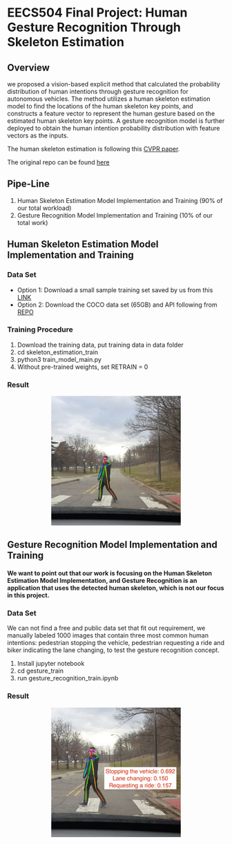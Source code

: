 # EECS504 Final Project: Human Gesture Recognition Through Skeleton Estimation
## Overview
we proposed a vision-based explicit method that calculated the probability distribution of human intentions through gesture recognition for autonomous vehicles. The method utilizes a human skeleton estimation model to find the locations of the human skeleton key points, and constructs a feature vector to represent the human gesture based on the estimated human skeleton key points. A gesture recognition model is further deployed to obtain the human intention probability distribution with feature vectors as the inputs.

The human skeleton estimation is following this [CVPR paper](https://arxiv.org/abs/1611.08050).

The original repo can be found [here](https://github.com/ZheC/Realtime_Multi-Person_Pose_Estimation)

## Pipe-Line
1. Human Skeleton Estimation Model Implementation and Training (90% of our total workload)
2. Gesture Recognition Model Implementation and Training (10% of our total work)


## Human Skeleton Estimation Model Implementation and Training
### Data Set

* Option 1: Download a small sample training set saved by us from this [LINK](https://github.com/cocodataset/cocoapi)
* Option 2: Download the COCO data set (65GB) and API following from [REPO](https://github.com/cocodataset/cocoapi)

### Training Procedure
1. Download the training data, put training data in data folder
2. cd skeleton_estimation_train
3. python3 train_model_main.py
4. Without pre-trained weights, set RETRAIN = 0

### Result
<div align="center">
<img src="sample_test/TestResult/test1_modified.jpg", width="300", height="300">
</div>

##  Gesture Recognition Model Implementation and Training

#### We want to point out that our work is focusing on the Human Skeleton Estimation Model Implementation, and Gesture Recognition is an application that uses the detected human skeleton, which is not our focus in this project.

### Data Set
We can not find a free and public data set that fit out requirement, we manually labeled 1000 images that contain three most common human intentions: pedestrian stopping the vehicle, pedestrian requesting a ride and biker indicating the lane changing, to test the gesture recognition concept. 
1. Install jupyter notebook
2. cd gesture_train
3. run gesture_recognition_train.ipynb

### Result
<div align="center">
<img src="test1_modified_re.jpg", width="300", height="300">
</div>
